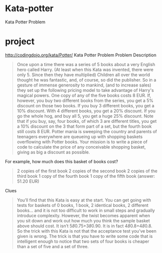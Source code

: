 # Kata-potter
Kata Potter Problem
# project
http://codingdojo.org/kata/Potter/
Kata Potter Problem
Problem Description
>Once upon a time there was a series of 5 books about a very English
>hero called Harry. (At least when this Kata was invented, there were
>only 5. Since then they have multiplied) Children all over the world
>thought he was fantastic, and, of course, so did the publisher. So in
>a gesture of immense generosity to mankind, (and to increase sales)
>they set up the following pricing model to take advantage of Harry's
>magical powers.
>One copy of any of the five books costs 8 EUR. If, however, you buy
>two different books from the series, you get a 5% discount on those
>two books. If you buy 3 different books, you get a 10% discount. With
>4 different books, you get a 20% discount. If you go the whole hog,
>and buy all 5, you get a huge 25% discount.
>Note that if you buy, say, four books, of which 3 are different
>titles, you get a 10% discount on the 3 that form part of a set, but
>the fourth book still costs 8 EUR.
>Potter mania is sweeping the country and parents of teenagers
>everywhere are queueing up with shopping baskets overflowing with
>Potter books. Your mission is to write a piece of code to calculate
>the price of any conceivable shopping basket, giving as big a discount
>as possible.


For example, how much does this basket of books cost?
>2 copies of the first book
>2 copies of the second book
>2 copies of the third book
>1 copy of the fourth book
>1 copy of the fifth book
>(answer: 51.20 EUR)


Clues
>You’ll find that this Kata is easy at the start. You can get going
>with tests for baskets of 0 books, 1 book, 2 identical books, 2
>different books… and it is not too difficult to work in small steps
>and gradually introduce complexity.
>However, the twist becomes apparent when you sit down and work out how
>much you think the sample basket above should cost. It isn’t
>5*8*0.75+3*8*0.90. It is in fact 4*8*0.8+4*8*0.8. So the trick with
>this Kata is not that the acceptance test you’ve been given is wrong.
>The trick is that you have to write some code that is intelligent
>enough to notice that two sets of four books is cheaper than a set of
>five and a set of three.
